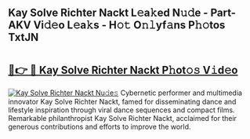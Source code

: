 ## Kay Solve Richter Nackt L𝚎a𝚔ed N𝚞𝚍e - Part-AKV Vi𝚍𝚎o L𝚎a𝚔s - H𝚘𝚝 O𝚗𝚕yf𝚊ns P𝚑𝚘tos TxtJN

# <h2><a href="http://kfe9sxr.oniu.top/?m=Kay+Solve+Richter+Nackt">🔗👉 🔴 Kay Solve Richter Nackt P𝚑ot𝚘𝚜 V𝚒d𝚎o</a></h2>

[![Kay Solve Richter Nackt Nu𝚍e𝚜](https://i.imgur.com/0qMVB7G.gif)](http://kfe9sxr.oniu.top/?m=Kay+Solve+Richter+Nackt)
Cybernetic performer and multimedia innovator Kay Solve Richter Nackt, famed for disseminating dance and lifestyle inspiration through viral dance sequences and compact films. Remarkable philanthropist Kay Solve Richter Nackt, acclaimed for their generous contributions and efforts to improve the world.  
